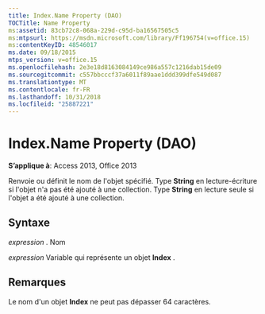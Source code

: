 ```yaml
---
title: Index.Name Property (DAO)
TOCTitle: Name Property
ms:assetid: 83cb72c8-068a-229d-c95d-ba16567505c5
ms:mtpsurl: https://msdn.microsoft.com/library/Ff196754(v=office.15)
ms:contentKeyID: 48546017
ms.date: 09/18/2015
mtps_version: v=office.15
ms.openlocfilehash: 2e3e18d8163084149ce986a557c1216dab15de09
ms.sourcegitcommit: c557bbcccf37a6011f89aae1ddd399dfe549d087
ms.translationtype: MT
ms.contentlocale: fr-FR
ms.lasthandoff: 10/31/2018
ms.locfileid: "25887221"
---
```

# <a name="indexname-property-dao"></a>Index.Name Property (DAO)


**S’applique à**: Access 2013, Office 2013

Renvoie ou définit le nom de l'objet spécifié. Type **String** en lecture-écriture si l'objet n'a pas été ajouté à une collection. Type **String** en lecture seule si l'objet a été ajouté à une collection.

## <a name="syntax"></a>Syntaxe

*expression* . Nom

*expression* Variable qui représente un objet **Index** .

## <a name="remarks"></a>Remarques

Le nom d'un objet **Index** ne peut pas dépasser 64 caractères.

